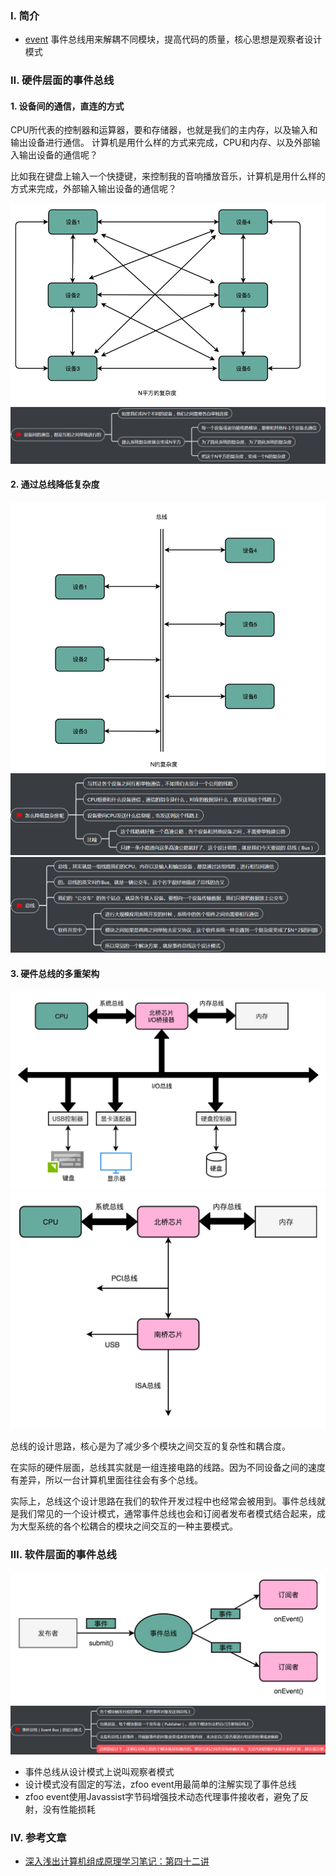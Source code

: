 ### Ⅰ. 简介

- [event](https://github.com/zfoo-project/zfoo/blob/main/event/README.md) 事件总线用来解耦不同模块，提高代码的质量，核心思想是观察者设计模式

### Ⅱ. 硬件层面的事件总线

#### 1. 设备间的通信，直连的方式

CPU所代表的控制器和运算器，要和存储器，也就是我们的主内存，以及输入和输出设备进行通信。 计算机是用什么样的方式来完成，CPU和内存、以及外部输入输出设备的通信呢？

比如我在键盘上输入一个快捷键，来控制我的音响播放音乐，计算机是用什么样的方式来完成，外部输入输出设备的通信呢？

![Image text](../doc/image/event/device01.png)
![Image text](../doc/image/event/device02.png)

#### 2. 通过总线降低复杂度

![Image text](../doc/image/event/device03.png)
![Image text](../doc/image/event/device04.png)
![Image text](../doc/image/event/device05.png)

#### 3. 硬件总线的多重架构

![Image text](../doc/image/event/device06.png)
![Image text](../doc/image/event/device07.png)

总线的设计思路，核心是为了减少多个模块之间交互的复杂性和耦合度。

在实际的硬件层面，总线其实就是一组连接电路的线路。因为不同设备之间的速度有差异，所以一台计算机里面往往会有多个总线。

实际上，总线这个设计思路在我们的软件开发过程中也经常会被用到。事件总线就是我们常见的一个设计模式，通常事件总线也会和订阅者发布者模式结合起来，成为大型系统的各个松耦合的模块之间交互的一种主要模式。

### Ⅲ. 软件层面的事件总线

![Image text](../doc/image/event/event01.png)
![Image text](../doc/image/event/event02.png)

- 事件总线从设计模式上说叫观察者模式
- 设计模式没有固定的写法，zfoo event用最简单的注解实现了事件总线
- zfoo event使用Javassist字节码增强技术动态代理事件接收者，避免了反射，没有性能损耗

### Ⅳ. 参考文章

- [深入浅出计算机组成原理学习笔记：第四十二讲](https://www.cnblogs.com/luoahong/p/11359768.html)

